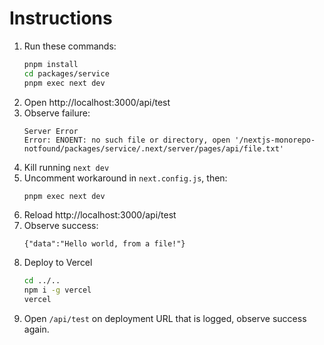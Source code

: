 # Instructions

1. Run these commands:
    ```sh
    pnpm install
    cd packages/service
    pnpm exec next dev
    ```
1. Open http://localhost:3000/api/test
1. Observe failure:
    ```
    Server Error
    Error: ENOENT: no such file or directory, open '/nextjs-monorepo-notfound/packages/service/.next/server/pages/api/file.txt'
    ```
1. Kill running `next dev`
1. Uncomment workaround in `next.config.js`, then:
    ```sh
    pnpm exec next dev
    ```
1. Reload http://localhost:3000/api/test
1. Observe success:
    ```
    {"data":"Hello world, from a file!"}
    ```
1. Deploy to Vercel
    ```sh
    cd ../..
    npm i -g vercel
    vercel
    ```
1. Open `/api/test` on deployment URL that is logged, observe success again.
